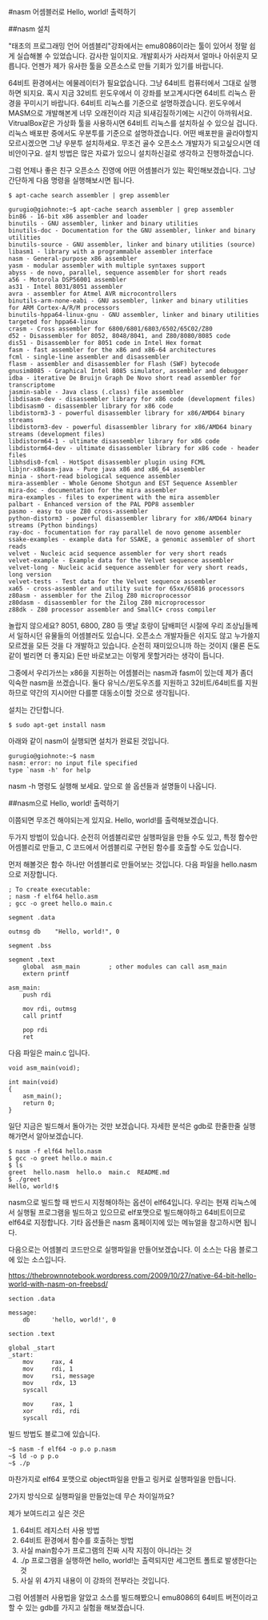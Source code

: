 #nasm 어셈블러로 Hello, world! 출력하기

##nasm 설치

"태초의 프로그래밍 언어 어셈블리"강좌에서는 emu8086이라는 툴이 있어서 정말 쉽게 실습해볼 수 있었습니다. 감사한 일이지요. 개발회사가 사라져서 얼마나 아쉬운지 모릅니다. 언젠가 제가 유사한 툴을 오픈소스로 만들 기회가 있기를 바랍니다.

64비트 환경에서는 에물레이터가 필요없습니다. 그냥 64비트 컴퓨터에서 그대로 실행하면 되지요. 혹시 지금 32비트 윈도우에서 이 강좌를 보고계시다면 64비트 리눅스 환경을 꾸미시기 바랍니다. 64비트 리눅스를 기준으로 설명하겠습니다. 윈도우에서 MASM으로 개발해본게 너무 오래전이라 지금 되새김질하기에는 시간이 아까워서요. VitrualBox같은 가상화 툴을 사용하시면 64비트 리눅스를 설치하실 수 있으실 겁니다. 리눅스 배포판 중에서도 우분투를 기준으로 설명하겠습니다. 어떤 배포판을 골라야할지 모르시겠으면 그냥 우분투 설치하세요. 무조건 골수 오픈소스 개발자가 되고싶으시면 데비안이구요. 설치 방법은 많은 자료가 있으니 설치하신걸로 생각하고 진행하겠습니다.

그럼 언제나 좋은 친구 오픈소스 진영에 어떤 어셈블러가 있는 확인해보겠습니다. 그냥 간단하게 다음 명령을 실행해보시면 됩니다.
```
$ apt-cache search assembler | grep assembler

gurugio@giohnote:~$ apt-cache search assembler | grep assembler
bin86 - 16-bit x86 assembler and loader
binutils - GNU assembler, linker and binary utilities
binutils-doc - Documentation for the GNU assembler, linker and binary utilities
binutils-source - GNU assembler, linker and binary utilities (source)
libasm1 - library with a programmable assembler interface
nasm - General-purpose x86 assembler
yasm - modular assembler with multiple syntaxes support
abyss - de novo, parallel, sequence assembler for short reads
a56 - Motorola DSP56001 assembler
as31 - Intel 8031/8051 assembler
avra - assembler for Atmel AVR microcontrollers
binutils-arm-none-eabi - GNU assembler, linker and binary utilities for ARM Cortex-A/R/M processors
binutils-hppa64-linux-gnu - GNU assembler, linker and binary utilities targeted for hppa64-linux
crasm - Cross assembler for 6800/6801/6803/6502/65C02/Z80
d52 - Disassembler for 8052, 8048/8041, and Z80/8080/8085 code
dis51 - Disassembler for 8051 code in Intel Hex format
fasm - fast assembler for the x86 and x86-64 architectures
fcml - single-line assembler and disassembler
flasm - assembler and disassembler for Flash (SWF) bytecode
gnusim8085 - Graphical Intel 8085 simulator, assembler and debugger
idba - iterative De Bruijn Graph De Novo short read assembler for transcriptome
jasmin-sable - Java class (.class) file assembler
libdisasm-dev - disassembler library for x86 code (development files)
libdisasm0 - disassembler library for x86 code
libdistorm3-3 - powerful disassembler library for x86/AMD64 binary streams
libdistorm3-dev - powerful disassembler library for x86/AMD64 binary streams (development files)
libdistorm64-1 - ultimate disassembler library for x86 code
libdistorm64-dev - ultimate disassembler library for x86 code - header files
libhsdis0-fcml - HotSpot disassembler plugin using FCML
libjnr-x86asm-java - Pure java x86 and x86_64 assembler
minia - short-read biological sequence assembler
mira-assembler - Whole Genome Shotgun and EST Sequence Assembler
mira-doc - documentation for the mira assembler
mira-examples - files to experiment with the mira assembler
palbart - Enhanced version of the PAL PDP8 assembler
pasmo - easy to use Z80 cross-assembler
python-distorm3 - powerful disassembler library for x86/AMD64 binary streams (Python bindings)
ray-doc - focumentation for ray parallel de novo genome assembler
ssake-examples - example data for SSAKE, a genomic assembler of short reads
velvet - Nucleic acid sequence assembler for very short reads
velvet-example - Example data for the Velvet sequence assembler
velvet-long - Nucleic acid sequence assembler for very short reads, long version
velvet-tests - Test data for the Velvet sequence assembler
xa65 - cross-assembler and utility suite for 65xx/65816 processors
z80asm - assembler for the Zilog Z80 microprocessor
z80dasm - disassembler for the Zilog Z80 microprocessor
z88dk - Z80 processor assembler and SmallC+ cross compiler
```

놀랍지 않으세요? 8051, 6800, Z80 등 옛날 호랑이 담배피던 시절에 우리 조상님들께서 일하시던 유물들의 어셈블러도 있습니다. 오픈소스 개발자들은 쉬지도 않고 누가쓸지 모르겠을 모든 것을 다 개발하고 있습니다. 순전히 재미있으니까 하는 것이지 (물론 돈도 같이 벌리면 더 좋지요) 돈만 바로보고는 이렇게 못할거라는 생각이 듭니다.

그중에서 우리가쓰는 x86을 지원하는 어셈블러는 nasm과 fasm이 있는데 제가 좀더 익숙한 nasm을 쓰겠습니다. 둘다 유닉스/윈도우즈를 지원하고 32비트/64비트를 지원하므로 약간의 지시어만 다를뿐 대동소이할 것으로 생각됩니다.

설치는 간단합니다.
```
$ sudo apt-get install nasm
```
아래와 같이 nasm이 실행되면 설치가 완료된 것입니다.
```
gurugio@giohnote:~$ nasm
nasm: error: no input file specified
type `nasm -h' for help
```

nasm -h 명령도 실행해 보세요. 앞으로 쓸 옵션들과 설명들이 나옵니다.

##nasm으로 Hello, world! 출력하기

이쯤되면 무조건 해야되는게 있지요. Hello, world!를 출력해보겠습니다.

두가지 방법이 있습니다. 순전히 어셈블리로만 실행파일을 만들 수도 있고, 특정 함수만 어셈블리로 만들고, C 코드에서 어셈블리로 구현된 함수를 호출할 수도 있습니다.

먼저 해볼것은 함수 하나만 어셈블리로 만들어보는 것입니다. 다음 파일을 hello.nasm으로 저장합니다.

```
; To create executable:
; nasm -f elf64 hello.asm
; gcc -o greet hello.o main.c
 
segment .data
 
outmsg db    "Hello, world!", 0
 
segment .bss
 
segment .text
    global  asm_main        ; other modules can call asm_main
    extern printf
 
asm_main:
    push rdi
 
    mov rdi, outmsg
    call printf
     
    pop rdi
    ret
```
다음 파일은 main.c 입니다.

```
void asm_main(void);
 
int main(void)
{
    asm_main();
    return 0;
}
```
일단 지금은 빌드해서 돌아가는 것만 보겠습니다. 자세한 분석은 gdb로 한줄한줄 실행해가면서 알아보겠습니다.
```
$ nasm -f elf64 hello.nasm
$ gcc -o greet hello.o main.c
$ ls
greet  hello.nasm  hello.o  main.c  README.md
$ ./greet
Hello, world!$ 
```
nasm으로 빌드할 때 반드시 지정해야하는 옵션이 elf64입니다. 우리는 현재 리눅스에서 실행될 프로그램을 빌드하고 있으므로 elf포맷으로 빌드해야하고 64비트이므로 elf64로 지정합니다. 기타 옵션들은 nasm 홈페이지에 있는 메뉴얼을 참고하시면 됩니다.

 

다음으로는 어셈블리 코드만으로 실행파일을 만들어보겠습니다. 이 소스는 다음 블로그에 있는 소스입니다.

https://thebrownnotebook.wordpress.com/2009/10/27/native-64-bit-hello-world-with-nasm-on-freebsd/

```
section .data
 
message:
    db      'hello, world!', 0
 
section .text
 
global _start
_start:
    mov     rax, 4
    mov     rdi, 1
    mov     rsi, message
    mov     rdx, 13
    syscall
 
    mov     rax, 1
    xor     rdi, rdi
    syscall
```
빌드 방법도 블로그에 있습니다.

```
~$ nasm -f elf64 -o p.o p.nasm
~$ ld -o p p.o
~$ ./p
```

마찬가지로 elf64 포맷으로 object파일을 만들고 링커로 실행파일을 만듭니다.

 

2가지 방식으로 실행파일을 만들었는데 무슨 차이일까요?

제가 보여드리고 싶은 것은

1. 64비트 레지스터 사용 방법
1. 64비트 환경에서 함수를 호출하는 방법
1. 사실 main함수가 프로그램의 진짜 시작 지점이 아니라는 것
1. ./p 프로그램을 실행하면 hello, world!는 출력되지만 세그먼트 폴트로 발생한다는 것
1. 사실 위 4가지 내용이 이 강좌의 전부라는 것입니다.

그럼 어셈블러 사용법을 알았고 소스를 빌드해봤으니 emu8086의 64비트 버전이라고 할 수 있는 gdb를 가지고 실험을 해보겠습니다.

 